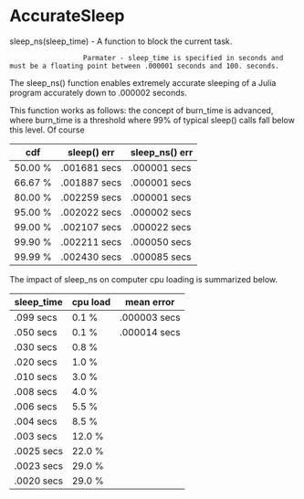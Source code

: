 # AccurateSleep

sleep_ns(sleep_time)  -     A function to block the current task.

                      Parmater - sleep_time is specified in seconds and must be a floating point between .000001 seconds and 100. seconds.  

The sleep_ns() function enables extremely accurate sleeping of a Julia program accurately down to .000002 seconds.

This function works as follows: 
  the concept of burn_time is advanced, where burn_time  is a threshold where 99% of typical sleep() calls fall below this level.  Of course

cdf                    |   sleep() err           | sleep_ns() err           
---------------------  |  --------------------   | -------------------
50.00 %                |  .001681 secs           |  .000001 secs
66.67 %                |  .001887 secs           |  .000001 secs
80.00 %                |  .002259 secs           |  .000001 secs
95.00 %                |  .002022 secs           |  .000002 secs
99.00 %                |  .002107 secs           |  .000022 secs
99.90 %                |  .002211 secs           |  .000050 secs
99.99 %                |  .002430 secs           |  .000085 secs






The impact of sleep_ns on computer cpu loading is summarized below.

sleep_time   |        cpu load   | mean error
-----------  |        --------   | ----------
  .099 secs  |         0.1 %     |  .000003 secs
  .050 secs  |         0.1 %     |  .000014 secs
  .030 secs  |         0.8 %
  .020 secs  |         1.0 %
  .010 secs  |         3.0 %
  .008 secs  |         4.0 %
  .006 secs  |         5.5 %
  .004 secs  |         8.5 %
  .003 secs  |        12.0 %
  .0025 secs |        22.0 %
  .0023 secs |        29.0 %
  .0020 secs |        29.0 %
  
